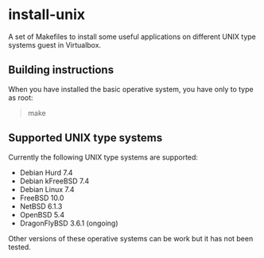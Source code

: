 install-unix
============

A set of Makefiles to install some useful applications on different UNIX type
systems guest in Virtualbox.

Building instructions
---------------------

When you have installed the basic operative system, you have only to type as
root:

> make

Supported UNIX type systems
---------------------------

Currently the following UNIX type systems are supported:

* Debian Hurd 7.4
* Debian kFreeBSD 7.4
* Debian Linux 7.4
* FreeBSD 10.0
* NetBSD 6.1.3
* OpenBSD 5.4
* DragonFlyBSD 3.6.1 (ongoing)

Other versions of these operative systems can be work but it has not been
tested.
